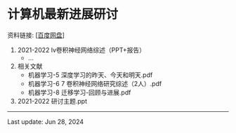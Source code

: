 # 计算机最新进展研讨
资料链接: [[百度网盘](https://pan.baidu.com/s/15FWenseWqKsxLoLgFk2UKA?pwd=hj5q)]

1. 2021-2022 lv卷积神经网络综述（PPT+报告）
    - ...
2. 相关文献
    - 机器学习-5 深度学习的昨天、今天和明天.pdf
    - 机器学习-6 7 卷积神经网络研究综述（2人）.pdf
    - 机器学习-8 迁移学习-回顾与进展.pdf
3. 2021-2022 研讨主题.ppt

---
Last update: Jun 28, 2024